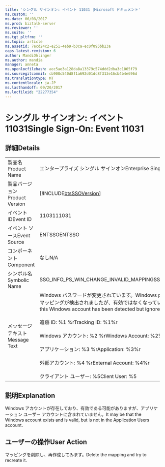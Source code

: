 ```yaml
---
title: 'シングル サインオン: イベント 11031 |Microsoft ドキュメント'
ms.custom: ''
ms.date: 06/08/2017
ms.prod: biztalk-server
ms.reviewer: ''
ms.suite: ''
ms.tgt_pltfrm: ''
ms.topic: article
ms.assetid: 7ecd24c2-e251-4eb9-b3ca-ec0f095bb23a
caps.latest.revision: 6
author: MandiOhlinger
ms.author: mandia
manager: anneta
ms.openlocfilehash: aec5ae3a128da8a13379c574ddd2dba3c1065f79
ms.sourcegitcommit: cb908c540d8f1a692d01dc8f313e16cb4b4e696d
ms.translationtype: MT
ms.contentlocale: ja-JP
ms.lasthandoff: 09/20/2017
ms.locfileid: "22277354"
---
```

# <a name="single-sign-on-event-11031"></a><span data-ttu-id="79766-102">シングル サインオン: イベント 11031</span><span class="sxs-lookup"><span data-stu-id="79766-102">Single Sign-On: Event 11031</span></span>
## <a name="details"></a><span data-ttu-id="79766-103">詳細</span><span class="sxs-lookup"><span data-stu-id="79766-103">Details</span></span>  
  
|||  
|-|-|  
|<span data-ttu-id="79766-104">製品名</span><span class="sxs-lookup"><span data-stu-id="79766-104">Product Name</span></span>|<span data-ttu-id="79766-105">エンタープライズ シングル サインオン</span><span class="sxs-lookup"><span data-stu-id="79766-105">Enterprise Single Sign-On</span></span>|  
|<span data-ttu-id="79766-106">製品バージョン</span><span class="sxs-lookup"><span data-stu-id="79766-106">Product Version</span></span>|[!INCLUDE[btsSSOVersion](../includes/btsssoversion-md.md)]|  
|<span data-ttu-id="79766-107">イベント ID</span><span class="sxs-lookup"><span data-stu-id="79766-107">Event ID</span></span>|<span data-ttu-id="79766-108">11031</span><span class="sxs-lookup"><span data-stu-id="79766-108">11031</span></span>|  
|<span data-ttu-id="79766-109">イベント ソース</span><span class="sxs-lookup"><span data-stu-id="79766-109">Event Source</span></span>|<span data-ttu-id="79766-110">ENTSSO</span><span class="sxs-lookup"><span data-stu-id="79766-110">ENTSSO</span></span>|  
|<span data-ttu-id="79766-111">コンポーネント</span><span class="sxs-lookup"><span data-stu-id="79766-111">Component</span></span>|<span data-ttu-id="79766-112">なし</span><span class="sxs-lookup"><span data-stu-id="79766-112">N/A</span></span>|  
|<span data-ttu-id="79766-113">シンボル名</span><span class="sxs-lookup"><span data-stu-id="79766-113">Symbolic Name</span></span>|<span data-ttu-id="79766-114">SSO_INFO_PS_WIN_CHANGE_INVALID_MAPPING</span><span class="sxs-lookup"><span data-stu-id="79766-114">SSO_INFO_PS_WIN_CHANGE_INVALID_MAPPING</span></span>|  
|<span data-ttu-id="79766-115">メッセージ テキスト</span><span class="sxs-lookup"><span data-stu-id="79766-115">Message Text</span></span>|<span data-ttu-id="79766-116">Windows パスワードが変更されています。</span><span class="sxs-lookup"><span data-stu-id="79766-116">Windows password change.</span></span> <span data-ttu-id="79766-117">この Windows アカウントのマッピングが検出されましたが、有効ではなくなっているために無視されました。%r</span><span class="sxs-lookup"><span data-stu-id="79766-117">A mapping for this Windows account has been detected but ignored because it is no longer valid.%r</span></span><br /><br /> <span data-ttu-id="79766-118">追跡 ID: %1 %r</span><span class="sxs-lookup"><span data-stu-id="79766-118">Tracking ID: %1%r</span></span><br /><br /> <span data-ttu-id="79766-119">Windows アカウント: %2 %r</span><span class="sxs-lookup"><span data-stu-id="79766-119">Windows Account: %2%r</span></span><br /><br /> <span data-ttu-id="79766-120">アプリケーション: %3 %r</span><span class="sxs-lookup"><span data-stu-id="79766-120">Application: %3%r</span></span><br /><br /> <span data-ttu-id="79766-121">外部アカウント: %4 %r</span><span class="sxs-lookup"><span data-stu-id="79766-121">External Account: %4%r</span></span><br /><br /> <span data-ttu-id="79766-122">クライアント ユーザー: %5</span><span class="sxs-lookup"><span data-stu-id="79766-122">Client User: %5</span></span>|  
  
## <a name="explanation"></a><span data-ttu-id="79766-123">説明</span><span class="sxs-lookup"><span data-stu-id="79766-123">Explanation</span></span>  
 <span data-ttu-id="79766-124">Windows アカウントが存在しており、有効である可能がありますが、アプリケーション ユーザー アカウントに含まれていません。</span><span class="sxs-lookup"><span data-stu-id="79766-124">It may be that the Windows account exists and is valid, but is not in the Application Users account.</span></span>  
  
## <a name="user-action"></a><span data-ttu-id="79766-125">ユーザーの操作</span><span class="sxs-lookup"><span data-stu-id="79766-125">User Action</span></span>  
 <span data-ttu-id="79766-126">マッピングを削除し、再作成してみます。</span><span class="sxs-lookup"><span data-stu-id="79766-126">Delete the mapping and try to recreate it.</span></span>